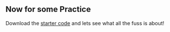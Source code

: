 ##  Now for some Practice

Download the [starter code](resources/bootstrap-workshop-starter-code.zip) and lets see what all the fuss is about!
